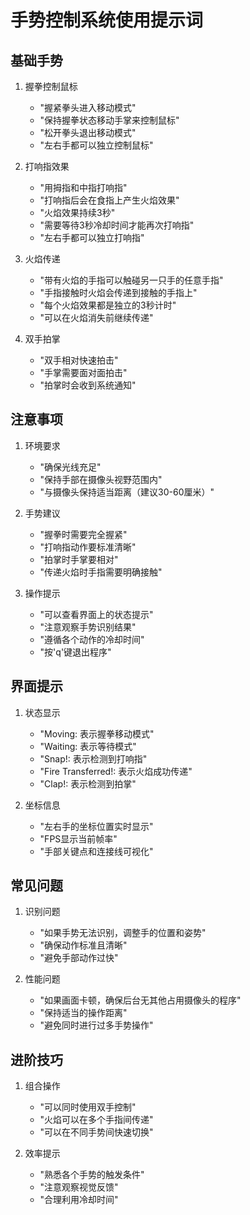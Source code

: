 # 手势控制系统使用提示词

## 基础手势
1. 握拳控制鼠标
   - "握紧拳头进入移动模式"
   - "保持握拳状态移动手掌来控制鼠标"
   - "松开拳头退出移动模式"
   - "左右手都可以独立控制鼠标"

2. 打响指效果
   - "用拇指和中指打响指"
   - "打响指后会在食指上产生火焰效果"
   - "火焰效果持续3秒"
   - "需要等待3秒冷却时间才能再次打响指"
   - "左右手都可以独立打响指"

3. 火焰传递
   - "带有火焰的手指可以触碰另一只手的任意手指"
   - "手指接触时火焰会传递到接触的手指上"
   - "每个火焰效果都是独立的3秒计时"
   - "可以在火焰消失前继续传递"

4. 双手拍掌
   - "双手相对快速拍击"
   - "手掌需要面对面拍击"
   - "拍掌时会收到系统通知"

## 注意事项
1. 环境要求
   - "确保光线充足"
   - "保持手部在摄像头视野范围内"
   - "与摄像头保持适当距离（建议30-60厘米）"

2. 手势建议
   - "握拳时需要完全握紧"
   - "打响指动作要标准清晰"
   - "拍掌时手掌要相对"
   - "传递火焰时手指需要明确接触"

3. 操作提示
   - "可以查看界面上的状态提示"
   - "注意观察手势识别结果"
   - "遵循各个动作的冷却时间"
   - "按'q'键退出程序"

## 界面提示
1. 状态显示
   - "Moving: 表示握拳移动模式"
   - "Waiting: 表示等待模式"
   - "Snap!: 表示检测到打响指"
   - "Fire Transferred!: 表示火焰成功传递"
   - "Clap!: 表示检测到拍掌"

2. 坐标信息
   - "左右手的坐标位置实时显示"
   - "FPS显示当前帧率"
   - "手部关键点和连接线可视化"

## 常见问题
1. 识别问题
   - "如果手势无法识别，调整手的位置和姿势"
   - "确保动作标准且清晰"
   - "避免手部动作过快"

2. 性能问题
   - "如果画面卡顿，确保后台无其他占用摄像头的程序"
   - "保持适当的操作距离"
   - "避免同时进行过多手势操作"

## 进阶技巧
1. 组合操作
   - "可以同时使用双手控制"
   - "火焰可以在多个手指间传递"
   - "可以在不同手势间快速切换"

2. 效率提示
   - "熟悉各个手势的触发条件"
   - "注意观察视觉反馈"
   - "合理利用冷却时间" 